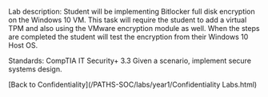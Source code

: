 Lab description: Student will be implementing Bitlocker full disk encryption on the Windows 10 VM.  This task will require the student to add a virtual TPM and also using the VMware encryption module as well.  When the steps are completed the student will test the encryption from their Windows 10 Host OS.

Standards: CompTIA IT Security+ 3.3 Given a scenario, implement secure systems design.

[Back to Confidentiality](/PATHS-SOC/labs/year1/Confidentiality Labs.html)
